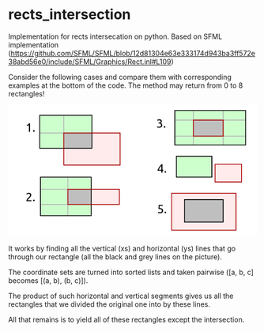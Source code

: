 # rects_intersection
Implementation for rects intersecation on python. Based on SFML implementation (https://github.com/SFML/SFML/blob/12d81304e63e333174d943ba3ff572e38abd56e0/include/SFML/Graphics/Rect.inl#L109)

Consider the following cases and compare them with corresponding examples at the bottom of the code. The method may return from 0 to 8 rectangles!

![Example](KAhiV.png?raw=true "Example")

It works by finding all the vertical (xs) and horizontal (ys) lines that go through our rectangle (all the black and grey lines on the picture).

The coordinate sets are turned into sorted lists and taken pairwise ([a, b, c] becomes [(a, b), (b, c)]).

The product of such horizontal and vertical segments gives us all the rectangles that we divided the original one into by these lines.

All that remains is to yield all of these rectangles except the intersection.
